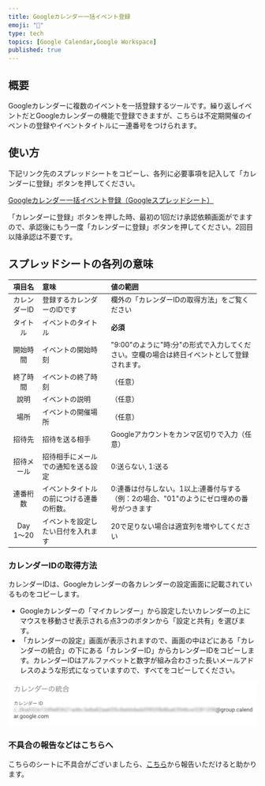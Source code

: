 ```yaml
---
title: Googleカレンダー一括イベント登録
emoji: "📅"
type: tech
topics: [Google Calendar,Google Workspace]
published: true
---
```

## 概要
Googleカレンダーに複数のイベントを一括登録するツールです。繰り返しイベントだとGoogleカレンダーの機能で登録できますが、こちらは不定期開催のイベントの登録やイベントタイトルに一連番号をつけられます。

## 使い方
下記リンク先のスプレッドシートをコピーし、各列に必要事項を記入して「カレンダーに登録」ボタンを押してください。

[Googleカレンダー一括イベント登録（Googleスプレッドシート）](https://bit.ly/3UXGHZ1)

「カレンダーに登録」ボタンを押した時、最初の1回だけ承認依頼画面がでますので、承認後にもう一度「カレンダーに登録」ボタンを押してください。2回目以降承認は不要です。

## スプレッドシートの各列の意味

|項目名|意味|値の範囲|
|:--:|:--|:--|
|カレンダーID|登録するカレンダーのIDです|欄外の「カレンダーIDの取得方法」をご覧ください|
|タイトル|イベントのタイトル|**必須**|
|開始時間|イベントの開始時刻|"9:00"のように"時:分"の形式で入力してください。空欄の場合は終日イベントとして登録されます。|
|終了時間|イベントの終了時刻|（任意）|
|說明|イベントの説明|（任意）|
|場所|イベントの開催場所|（任意）|
|招待先|招待を送る相手|Googleアカウントをカンマ区切りで入力（任意）|
|招待メール|招待相手にメールでの通知を送る設定|0:送らない, 1:送る|
|連番桁数|イベントタイトルの前につける連番の桁数。|0:連番は付与しない。1以上:連番付与する（例：2の場合、"01"のようにゼロ埋めの番号がつきます|
|Day 1〜20|イベントを設定したい日付を入れます|20で足りない場合は適宜列を増やしてください|

### カレンダーIDの取得方法
カレンダーIDは、Googleカレンダーの各カレンダーの設定画面に記載されているものをコピーします。

- Googleカレンダーの「マイカレンダー」から設定したいカレンダーの上にマウスを移動させ表示される点3つのボタンから「設定と共有」を選びます。
- 「カレンダーの設定」画面が表示されますので、画面の中ほどにある「カレンダーの統合」の下にある「カレンダーID」からカレンダーIDをコピーします。カレンダーIDはアルファベットと数字が組み合わさった長いメールアドレスのような形式になっていますので、すべてをコピーしてください。

![カレンダーIDの記載箇所](/images/google/calendar-id.png)

### 不具合の報告などはこちらへ
こちらのシートに不具合がございましたら、[こちら](https://github.com/kwaka1208/issues/issues)から報告いただけると助かります。